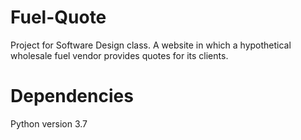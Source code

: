 # Fuel-Quote
Project for Software Design class. A website in which a hypothetical wholesale fuel vendor provides quotes for its clients.

# Dependencies
Python version 3.7

